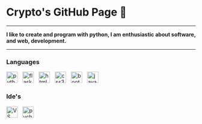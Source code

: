 # Crypto's GitHub Page 👋

---

**I like to create and program with python, I am enthusiastic about software, and web, development.**

---

### Languages

<img align="left" alt="python" width="30px" src="https://cdn.jsdelivr.net/gh/devicons/devicon/icons/python/python-original.svg" style="padding-right:10px"/>

<img align="left" alt="flask" width="30px" src="https://cdn.jsdelivr.net/gh/devicons/devicon/icons/flask/flask-original.svg" style="padding-right:10px"/>

<img align="left" alt="html5" width="30px" src="https://cdn.jsdelivr.net/gh/devicons/devicon/icons/html5/html5-original-wordmark.svg" style="padding-right:10px"/>

<img align="left" alt="css3" width="30px" src="https://cdn.jsdelivr.net/gh/devicons/devicon/icons/css3/css3-original-wordmark.svg" style="padding-right:10px"/>

<img align="left" alt="bootstrap" width="30px" src="https://cdn.jsdelivr.net/gh/devicons/devicon/icons/bootstrap/bootstrap-original-wordmark.svg" style="padding-right:10px"/>

<img align="left" alt="javascript" width="30px" src="https://cdn.jsdelivr.net/gh/devicons/devicon/icons/javascript/javascript-original.svg" style="padding-right:10px"/>

<br/>


#


### Ide's

<img align="left" alt="VS code" width="30px" src="https://cdn.jsdelivr.net/gh/devicons/devicon/icons/vscode/vscode-original-wordmark.svg" style="padding-right:10px"/>

<img align="left" alt="pycharm" width="30px" src="https://cdn.jsdelivr.net/gh/devicons/devicon/icons/pycharm/pycharm-original.svg" style="padding-right:10px"/>
